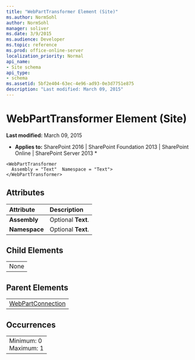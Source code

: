 ```yaml
---
title: "WebPartTransformer Element (Site)"
ms.author: NormSohl
author: NormSohl
manager: soliver
ms.date: 3/9/2015
ms.audience: Developer
ms.topic: reference
ms.prod: office-online-server
localization_priority: Normal
api_name:
- Site schema
api_type:
- schema
ms.assetid: 5bf2e404-63ec-4e96-ad93-0e3d7751e875
description: "Last modified: March 09, 2015"
---
```


# WebPartTransformer Element (Site)

 **Last modified:** March 09, 2015 
  
 * **Applies to:** SharePoint 2016 | SharePoint Foundation 2013 | SharePoint Online | SharePoint Server 2013 * 
  
```
<WebPartTransformer
  Assembly = "Text"  Namespace = "Text">
</WebPartTransformer>
```

## Attributes

|**Attribute**|**Description**|
|:-----|:-----|
|**Assembly** <br/> |Optional **Text**.  <br/> |
|**Namespace** <br/> |Optional **Text**.  <br/> |
   
## Child Elements

||
|:-----|
|None |
   
## Parent Elements

||
|:-----|
|[WebPartConnection](webpartconnection-element-site.md)|
   
## Occurrences

||
|:-----|
|Minimum: 0  <br/> Maximum: 1  <br/> |
   

